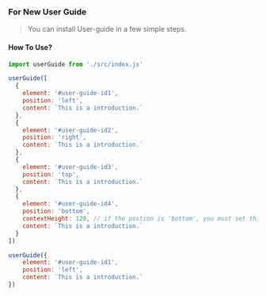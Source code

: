 ### For New User Guide
> You can install User-guide in a few simple steps. 
#### How To Use?
```js
import userGuide from './src/index.js'
```

```js 
userGuide([
  {
    element: '#user-guide-id1',
    position: 'left',
    content: `This is a introduction.`
  },
  {
    element: '#user-guide-id2',
    position: 'right',
    content: `This is a introduction.`
  },
  {
    element: '#user-guide-id3',
    position: 'top',
    content: `This is a introduction.`
  },
  {
    element: '#user-guide-id4',
    position: 'bottom',
    contextHeight: 120, // if the postion is 'bottom', you must set this contextHeight.
    content: `This is a introduction.`
  }
])
```

```js 
userGuide({
    element: '#user-guide-id1',
    position: 'left',
    content: `This is a introduction.`
})
```
